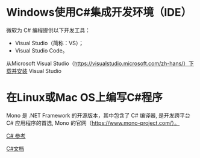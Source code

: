 # Windows使用C#集成开发环境（IDE）

微软为 C# 编程提供以下开发工具：

- Visual Studio（简称：VS）；
- Visual Studio Code。

从Microsoft Visual Studio（https://visualstudio.microsoft.com/zh-hans/）下载并安装 Visual Studio

# 在Linux或Mac OS上编写C#程序

Mono 是 .NET Framework 的开源版本，其中包含了 C# 编译器, 是开发跨平台 C# 应用程序的首选, Mono 的官网（https://www.mono-project.com/）。

[C# 参考](https://learn.microsoft.com/zh-cn/previous-versions/visualstudio/visual-studio-2012/618ayhy6(v=vs.110))

[C#文档](https://learn.microsoft.com/zh-cn/dotnet/csharp/)


